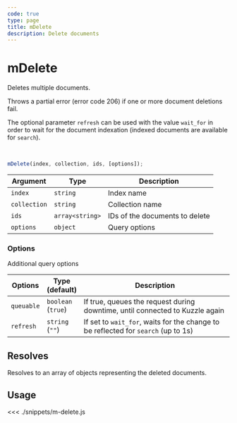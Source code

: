 ```yaml
---
code: true
type: page
title: mDelete
description: Delete documents
---
```


# mDelete

Deletes multiple documents.

Throws a partial error (error code 206) if one or more document deletions fail.

The optional parameter `refresh` can be used with the value `wait_for` in order to wait for the document indexation (indexed documents are available for `search`).

<br/>

```js
mDelete(index, collection, ids, [options]);
```

| Argument     | Type            | Description                    |
| ------------ | --------------- | ------------------------------ |
| `index`      | `string`        | Index name                     |
| `collection` | `string`        | Collection name                |
| `ids`        | `array<string>` | IDs of the documents to delete |
| `options`    | `object`        | Query options                  |

### Options

Additional query options

| Options    | Type<br/>(default)     | Description                                                                        |
| ---------- | ---------------------- | ---------------------------------------------------------------------------------- |
| `queuable` | `boolean`<br/>(`true`) | If true, queues the request during downtime, until connected to Kuzzle again       |
| `refresh`  | `string`<br/>(`""`)    | If set to `wait_for`, waits for the change to be reflected for `search` (up to 1s) |

## Resolves

Resolves to an array of objects representing the deleted documents.

## Usage

<<< ./snippets/m-delete.js
